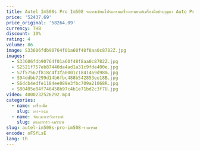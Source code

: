 ```yaml
---
title: Autel Im508s Pro Im508 รถการเขียนโปรแกรมเครื่องยานยนต์เครื่องมือช่างกุญแจ Auto Programer Fob Programmer สําหรับคีย์ทั้งหมดสูญหาย
price: '52437.69'
price_original: '58264.09'
currency: THB
discount: 10%
rating: 4
volume: 86
image: S33606fdb90764f01a60f48f8aa0c8782Z.jpg
images:
  - S33606fdb90764f01a60f48f8aa0c8782Z.jpg
  - S2521f757eb87440da4ad1a31c9fde400e.jpg
  - S7f57567f818c4f3fa0001c1841469d98m.jpg
  - S94ddbb7299d14b6fbc488b542853ee18B.jpg
  - S6dcb4edfe1184ee089e3fbc709a21068R.jpg
  - S80405e84f746458b97c4b1e71bd2c3f7U.jpg
video: 4000232526292.mp4
categories:
  - name: เครื่องมือ
    slug: เคร-องม
  - name: วัดและการวิเคราะห์
    slug: ดและการว-เคราะห
slug: autel-im508s-pro-im508-รถการเข
encode: oFSfLsE
lang: th
---
```

  